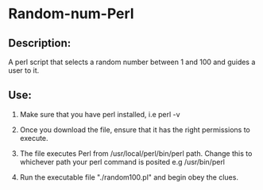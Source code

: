 Random-num-Perl
===============

Description:
-----------
A perl script that selects a random number between 1 and 100 and guides a user to it.

Use:
---

1. Make sure that you have perl installed, i.e perl -v

2. Once you download the file, ensure that it has the right permissions to execute.

3. The file executes Perl from /usr/local/perl/bin/perl path. Change this to whichever path your perl command is posited
   e.g /usr/bin/perl
  
4. Run the executable file "./random100.pl" and begin obey the clues.




